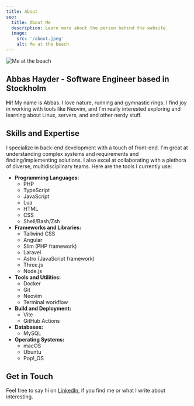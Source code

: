 ```yaml
---
title: About
seo:
  title: About Me
  description: Learn more about the person behind the website.
  image:
    src: '/about.jpeg'
    alt: Me at the beach
---
```


![Me at the beach](/about.jpeg)

## Abbas Hayder - Software Engineer based in Stockholm

**Hi!** My name is Abbas. I love nature, running and gymnastic rings. I find joy
in working with tools like Neovim, and I'm really interested exploring and
learning about Linux, servers, and and other nerdy stuff.

## Skills and Expertise

I specialize in back-end development with a touch of front-end. I'm great at understanding
complex systems and requirements and finding/implementing solutions. I also excel
at collaborating with a plethora of diverse, multidisciplinary teams. Here are the
tools I currently use:

- **Programming Languages:**
  - PHP
  - TypeScript
  - JavaScript
  - Lua
  - HTML
  - CSS
  - Shell/Bash/Zsh
- **Frameworks and Libraries:**
  - Tailwind CSS
  - Angular
  - Slim (PHP framework)
  - Laravel
  - Astro (JavaScript framework)
  - Three.js
  - Node.js
- **Tools and Utilities:**
  - Docker
  - Git
  - Neovim
  - Terminal workflow
- **Build and Deployment:**
  - Vite
  - GitHub Actions
- **Databases:**
  - MySQL
- **Operating Systems:**
  - macOS
  - Ubuntu
  - Pop!_OS

## Get in Touch

Feel free to say hi on [LinkedIn](https://www.linkedin.com/in/abbas-hayder), if
you find me or what I write about interesting.
